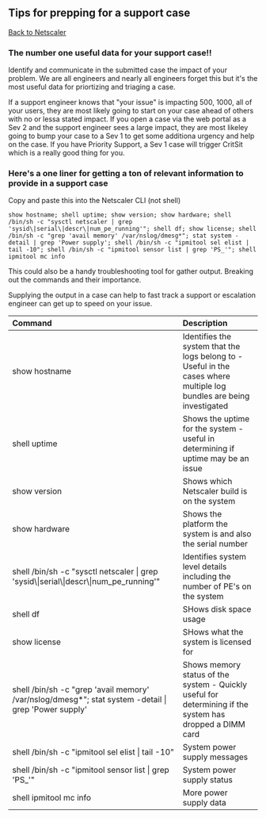 ## Tips for prepping for a support case
[Back to Netscaler](netscaler.md)

### The number one useful data for your support case!!
Identify and communicate in the submitted case the impact of your problem.  We are all engineers and nearly all engineers forget this but it's the most useful data for priortizing and triaging a case.

If a support engineer knows that "your issue" is impacting 500, 1000, all of your users, they are most likely going to start on your case ahead of others with no or lessa stated impact.  If you open a case via the web portal as a Sev 2 and the support engineer sees a large impact, they are most likeley going to bump your case to a Sev 1 to get some additiona urgency and help on the case.  If you have Priority Support, a Sev 1 case will trigger CritSit which is a really good thing for you.

### Here's a one liner for getting a ton of relevant information to provide in a support case
Copy and paste this into the Netscaler CLI (not shell)

```	
show hostname; shell uptime; show version; show hardware; shell /bin/sh -c "sysctl netscaler | grep 'sysid\|serial\|descr\|num_pe_running'"; shell df; show license; shell /bin/sh -c "grep 'avail memory' /var/nslog/dmesg*"; stat system -detail | grep 'Power supply'; shell /bin/sh -c "ipmitool sel elist | tail -10"; shell /bin/sh -c "ipmitool sensor list | grep 'PS_'"; shell ipmitool mc info
```

This could also be a handy troubleshooting tool for gather output.  Breaking out the commands and their importance.

Supplying the output in a case can help to fast track a support or escalation engineer can get up to speed on your issue.

| Command						| Description 								|
| :---           				| :----   									|
| show hostname  				| Identifies the system that the logs belong to - Useful in the cases where multiple log bundles are being investigated | 
| 	shell uptime 				| Shows the uptime for the system - useful in determining if uptime may be an issue |
| 	show version 				| Shows which Netscaler build is on the system |
| 	show hardware 				| Shows the platform the system is and also the serial number			|
| 	shell /bin/sh -c "sysctl netscaler &#124; grep 'sysid&#92;&#124;serial&#92;&#124;descr&#92;&#124;num_pe_running'" |	Identifies system level details including the number of PE's on the system		|
|	shell df 					|	SHows disk space usage		|
|	show license 				|	SHows what the system is licensed for		|
|	shell /bin/sh -c "grep 'avail memory' /var/nslog/dmesg*"; stat system -detail &#124; grep 'Power supply' | Shows memory status of the system - Quickly useful for determining if the system has dropped a DIMM card		|
|	shell /bin/sh -c "ipmitool sel elist &#124; tail -10" |	System power supply messages		|
|	shell /bin/sh -c "ipmitool sensor list &#124; grep 'PS_'" |	System power supply status		|
|	shell ipmitool mc info 		|	More power supply data		|
	


